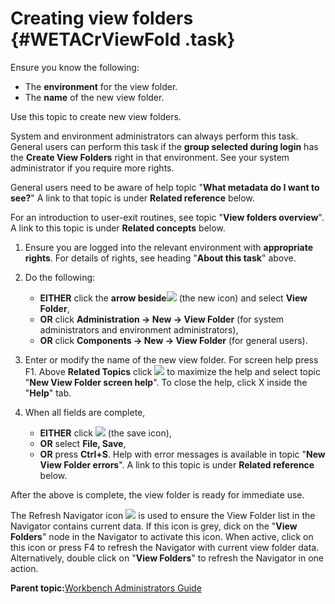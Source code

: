# Creating view folders {#WETACrViewFold .task}

Ensure you know the following:

-   The **environment** for the view folder.
-   The **name** of the new view folder.

Use this topic to create new view folders.

System and environment administrators can always perform this task. General users can perform this task if the **group selected during login** has the **Create View Folders** right in that environment. See your system administrator if you require more rights.

General users need to be aware of help topic "**What metadata do I want to see?**" A link to that topic is under **Related reference** below.

For an introduction to user-exit routines, see topic "**View folders overview**". A link to this topic is under **Related concepts** below.

1.  Ensure you are logged into the relevant environment with **appropriate rights**. For details of rights, see heading "**About this task**" above.

2.  Do the following:

    -   **EITHER** click the **arrow beside**![](images/Icon_New_08.GIF) \(the new icon\) and select **View Folder**,
    -   **OR** click **Administration -\> New -\> View Folder** \(for system administrators and environment administrators\),
    -   **OR** click **Components -\> New -\> View Folder** \(for general users\).
3.  Enter or modify the name of the new view folder. For screen help press F1. Above **Related Topics** click ![](images/Icon_Maximize_01.GIF) to maximize the help and select topic "**New View Folder screen help**". To close the help, click X inside the "**Help**" tab.

4.  When all fields are complete,

    -   **EITHER** click ![](images/Icon_Save_03.GIF) \(the save icon\),
    -   **OR** select **File, Save**,
    -   **OR** press **Ctrl+S**.
    Help with error messages is available in topic "**New View Folder errors**". A link to this topic is under **Related reference** below.


After the above is complete, the view folder is ready for immediate use.

The Refresh Navigator icon ![](images/Icon_NavigV_Refresh_Active_01.gif) is used to ensure the View Folder list in the Navigator contains current data. If this icon is grey, dick on the "**View Folders**" node in the Navigator to activate this icon. When active, click on this icon or press F4 to refresh the Navigator with current view folder data. Alternatively, double click on "**View Folders**" to refresh the Navigator in one action.

**Parent topic:**[Workbench Administrators Guide](../html/AAR582WEAdmin.md)

